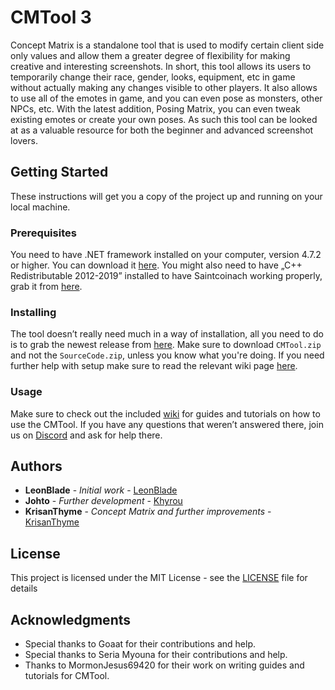 # CMTool 3

Concept Matrix is a standalone tool that is used to modify certain client side only values and allow them a greater degree of flexibility for making creative and interesting screenshots. In short, this tool allows its users to temporarily change their race, gender, looks, equipment, etc in game without actually making any changes visible to other players. It also allows to use all of the emotes in game, and you can even pose as monsters, other NPCs, etc. With the latest addition, Posing Matrix, you can even tweak existing emotes or create your own poses. As such this tool can be looked at as a valuable resource for both the beginner and advanced screenshot lovers.

## Getting Started

These instructions will get you a copy of the project up and running on your local machine.

### Prerequisites

You need to have .NET framework installed on your computer, version 4.7.2 or higher. You can download it [here](https://dotnet.microsoft.com/download/dotnet-framework). You might also need to have „C++ Redistributable 2012-2019” installed to have Saintcoinach working properly, grab it from [here](https://support.microsoft.com/en-us/help/2977003/the-latest-supported-visual-c-downloads).

### Installing

The tool doesn’t really need much in a way of installation, all you need to do is to grab the newest release from [here](https://github.com/imchillin/CMTool/releases/latest). Make sure to download `CMTool.zip` and not the `SourceCode.zip`, unless you know what you're doing. If you need further help with setup make sure to read the relevant wiki page [here](https://github.com/imchillin/CMTool/wiki/Set-Up-And-Troubleshooting).

### Usage

Make sure to check out the included [wiki](https://github.com/imchillin/CMTool/wiki/) for guides and tutorials on how to use the CMTool. If you have any questions that weren’t answered there, join us on [Discord](https://discord.gg/hq3DnBa) and ask for help there.

## Authors

* **LeonBlade** - *Initial work* - [LeonBlade](https://github.com/LeonBlade)
* **Johto** - *Further development* - [Khyrou](https://github.com/Khyrou)
* **KrisanThyme** - *Concept Matrix and further improvements* - [KrisanThyme](https://github.com/KrisanThyme)

## License

This project is licensed under the MIT License - see the [LICENSE](LICENSE) file for details

## Acknowledgments

* Special thanks to Goaat for their contributions and help.
* Special thanks to Seria Myouna for their contributions and help.
* Thanks to MormonJesus69420 for their work on writing guides and tutorials for CMTool.
